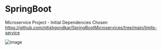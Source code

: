 # SpringBoot

Microservice Project - Initial Dependencies Chosen
https://github.com/nitishgondkar/SpringBootMicroservices/tree/main/limits-service

![image](https://user-images.githubusercontent.com/28915699/119313247-f5cb8380-bc90-11eb-80f3-37df005c5c34.png)
